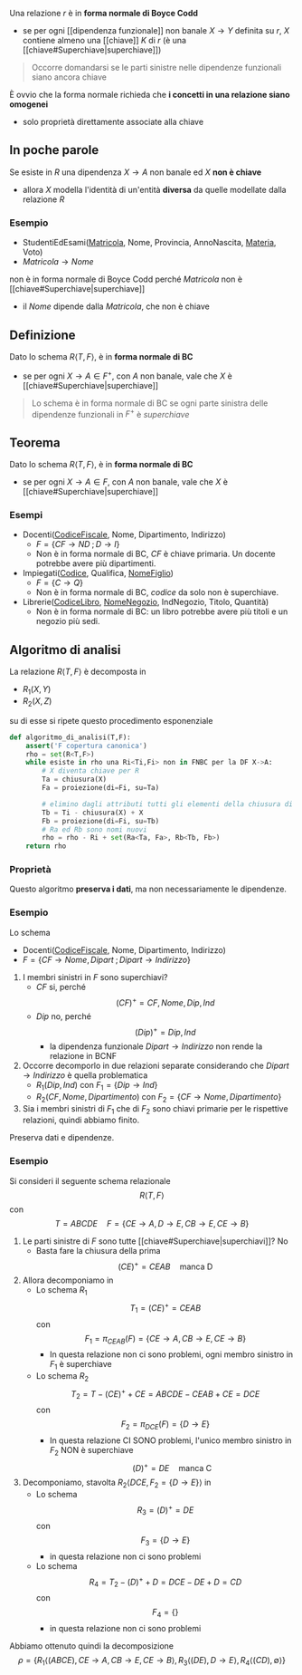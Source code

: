 Una relazione $r$ è in **forma normale di Boyce Codd**
- se per ogni [[dipendenza funzionale]] non banale $X\to Y$ definita su $r$, $X$ contiene almeno una [[chiave]] $K$ di $r$ (è una [[chiave#Superchiave|superchiave]])

> Occorre domandarsi se le parti sinistre nelle dipendenze funzionali siano ancora chiave

È ovvio che la forma normale richieda che **i concetti in una relazione siano omogenei**
- solo proprietà direttamente associate alla chiave

## In poche parole
Se esiste in $R$ una dipendenza $X\to A$ non banale ed $X$ **non è chiave**
- allora $X$ modella l'identità di un'entità **diversa** da quelle modellate dalla relazione $R$

### Esempio
- StudentiEdEsami(<u>Matricola</u>, Nome, Provincia, AnnoNascita, <u>Materia</u>, Voto)
- $Matricola\to Nome$

non è in forma normale di Boyce Codd perché $Matricola$ non è [[chiave#Superchiave|superchiave]]
- il $Nome$ dipende dalla $Matricola$, che non è chiave

## Definizione
Dato lo schema $R\langle T, F \rangle$, è in **forma normale di BC**
- se per ogni $X\to A\in F^{+}$, con $A$ non banale, vale che $X$ è [[chiave#Superchiave|superchiave]]

> Lo schema è in forma normale di BC se ogni parte sinistra delle dipendenze funzionali in $F^+$  è *superchiave*

## Teorema
Dato lo schema $R\langle T, F \rangle$, è in **forma normale di BC**
- se per ogni $X\to A\in F$, con $A$ non banale, vale che $X$ è [[chiave#Superchiave|superchiave]]

### Esempi
- Docenti(<u>CodiceFiscale</u>, Nome, Dipartimento, Indirizzo)
	- $F=\{ CF\to ND\;; D\to I \}$
	- Non è in forma normale di BC, $CF$ è chiave primaria. Un docente potrebbe avere più dipartimenti.
- Impiegati(<u>Codice</u>, Qualifica, <u>NomeFiglio</u>)
	- $F = \{C\to Q\}$
	- Non è in forma normale di BC, $codice$ da solo non è superchiave.
- Librerie(<u>CodiceLibro</u>, <u>NomeNegozio</u>, IndNegozio, Titolo, Quantità)
	- Non è in forma normale di BC: un libro potrebbe avere più titoli e un negozio più sedi.

## Algoritmo di analisi
La relazione $R\langle T, F\rangle$ è decomposta in 
- $R_{1}(X,Y)$
- $R_{2}(X,Z)$

su di esse si ripete questo procedimento esponenziale

```py
def algoritmo_di_analisi(T,F):
	assert('F copertura canonica')
	rho = set(R<T,F>)
	while esiste in rho una Ri<Ti,Fi> non in FNBC per la DF X->A:
		# X diventa chiave per R
		Ta = chiusura(X)
		Fa = proiezione(di=Fi, su=Ta)

		# elimino dagli attributi tutti gli elementi della chiusura di X
		Tb = Ti - chiusura(X) + X 
		Fb = proiezione(di=Fi, su=Tb) 
		# Ra ed Rb sono nomi nuovi
		rho = rho - Ri + set(Ra<Ta, Fa>, Rb<Tb, Fb>)
	return rho
```

### Proprietà
Questo algoritmo **preserva i dati**, ma non necessariamente le dipendenze.

### Esempio
Lo schema 
- Docenti(<u>CodiceFiscale</u>, Nome, Dipartimento, Indirizzo)
- $F=\{CF\to Nome,Dipart\;;Dipart\to Indirizzo\}$

1. I membri sinistri in $F$ sono superchiavi?
	- $CF$ si, perché $$(CF)^{+} = CF,Nome,Dip,Ind$$
	- $Dip$ no, perché $$(Dip)^{+} = Dip, Ind$$
		- la dipendenza funzionale $Dipart\to Indirizzo$ non rende la relazione in BCNF
2. Occorre decomporlo in due relazioni separate considerando che $Dipart\to Indirizzo$ è quella problematica
	- $R_{1}(Dip, Ind)$ con $F_{1}=\{Dip \to Ind\}$
	- $R_{2}(CF, Nome, Dipartimento)$ con $F_{2} = \{CF\to Nome, Dipartimento\}$
3. Sia i membri sinistri di $F_{1}$ che di $F_{2}$ sono chiavi primarie per le rispettive relazioni, quindi abbiamo finito.

Preserva dati e dipendenze.

### Esempio
Si consideri il seguente schema relazionale $$R\langle T, F\rangle$$ con $$T = ABCDE \quad F=\{ CE\to A, D\to E, CB\to E, CE\to B \}$$
1. Le parti sinistre di $F$ sono tutte [[chiave#Superchiave|superchiavi]]? No
	- Basta fare la chiusura della prima $$(CE)^{+}= CEAB\quad\text{manca D}$$
2. Allora decomponiamo in
	- Lo schema $R_1$ $$T_{1}= (CE)^{+}= CEAB$$ con $$F_{1}= \pi_{CEAB}(F) = \{ CE\to A, CB\to E, CE\to B \}$$
		- In questa relazione non ci sono problemi, ogni membro sinistro in $F_{1}$ è superchiave
	- Lo schema $R_2$ $$T_{2}= T - (CE)^{+} + CE = ABCDE - CEAB + CE = DCE$$ con $$F_{2}=\pi_{DCE}(F)=\{ D\to E \}$$
		- In questa relazione CI SONO problemi, l'unico membro sinistro in $F_{2}$ NON è superchiave $$(D)^{+}= DE\quad\text{manca C}$$
3. Decomponiamo, stavolta $R_{2}\langle DCE, F_{2}=\{ D \to E \}\rangle$ in
	- Lo schema $$R_{3} = (D)^{+} = DE$$ con $$F_{3}= \{ D\to E \}$$
		- in questa relazione non ci sono problemi
	- Lo schema $$R_{4} = T_{2} - (D)^{+} + D = DCE - DE + D = CD$$ con $$F_{4}= \{\}$$
		- in questa relazione non ci sono problemi

Abbiamo ottenuto quindi la decomposizione $$\rho = \{R_{1}\langle (ABCE), CE\to A, CB\to E, CE\to B\rangle,  R_{3}\langle(DE),  D\to E \rangle, R_{4}\langle(CD), \emptyset\rangle\}$$